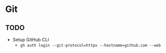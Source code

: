 # Git

## TODO

- Setup GitHub CLI
  - `gh auth login --git-protocol=https --hostname=github.com --web`
